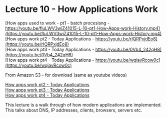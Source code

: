 # Lecture 10 - How Applications Work

[How apps used to work - pt1 - batch procesisng - https://youtu.be/fluLWV3wiZ41015-L-10-pt1-How-Apps-work-History.mp4](https://youtu.be/fluLWV3wiZ41015-L-10-pt1-How-Apps-work-History.mp4)<br>
[How apps work pt2 - Today Applications - https://youtu.be/rIQRPxjdEo8](https://youtu.be/rIQRPxjdEo8)<br>
[How apps work pt3 - Today Applications - https://youtu.be/0Vb4_242qH8](https://youtu.be/0Vb4_242qH8)<br>
[How apps work pt4 - Today Applications - https://youtu.be/wqiavRcow0c](https://youtu.be/wqiavRcow0c)<br>

From Amazon S3 - for download (same as youtube videos)

[How apps work pt2 - Today Applications](http://uw-s20-2015.s3.amazonaws.com/1015-L-10-pt2-how-apps-work.mp4)<br>
[How apps work pt3 - Today Applications](http://uw-s20-2015.s3.amazonaws.com/1015-L-10-pt3-how-apps-work.mp4)<br>
[How apps work pt4 - Today Applications](http://uw-s20-2015.s3.amazonaws.com/1015-L-10-pt4-how-apps-work.mp4)<br>

This lecture is a walk through of how modern applications are implemented.  This talks about DNS, IP addresses,
clients, browsers, servers etc.

